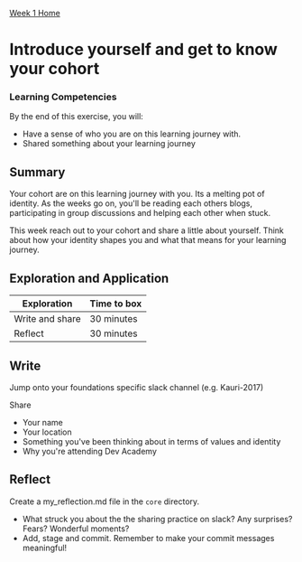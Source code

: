 [Week 1 Home](../)

# Introduce yourself and get to know your cohort

### Learning Competencies
By the end of this exercise, you will:

- Have a sense of who you are on this learning journey with. 
- Shared something about your learning journey


## Summary
Your cohort are on this learning journey with you. Its a melting pot of identity. As the weeks go on, you'll be reading each others blogs, participating in group discussions and helping each other when stuck. 

This week reach out to your cohort and share a little about yourself. 
Think about how your identity shapes you and what that means for your learning journey.


## Exploration and Application

Exploration | Time to box |
------------|----------|
Write and share | 30 minutes
Reflect | 30 minutes

## Write
Jump onto your foundations specific slack channel (e.g. Kauri-2017)

Share 
- Your name 
- Your location 
- Something you've been thinking about in terms of values and identity 
- Why you're attending Dev Academy 

## Reflect 
Create a my_reflection.md file in the `core` directory. 

- What struck you about the the sharing practice on slack? Any surprises? Fears? Wonderful moments?  
- Add, stage and commit. Remember to make your commit messages meaningful!
